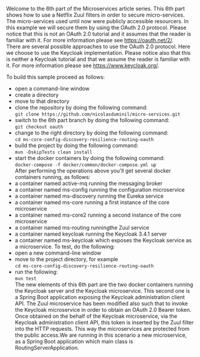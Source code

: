 Welcome to the 6th part of the Microservices article series. This 6th part shows how to use a 
Netflix Zuul filters in order to secure micro-services.  
The micro-services used until now were publicly accessible resourcers. In this example we will secure them by 
using the OAuth 2.0 protocol. Please notice that this is not an OAuth 2.0 tutorial and it assumes that the
reader is familiar with it. For more information please see https://oauth.net/2/.  
There are several possible approaches to use the OAuth 2.0 protocol. Here we choose to use the Keycloak implementation.
Please notice also that this is neither a Keycloak tutorial and that we assume the reader is familiar with it. For
more information please see https://www.keycloak.org/.  

To build this sample proceed as follows:
  - open a command-line window
  - create a directory
  - move to that directory
  - clone the repository by doing the following command:  
      ```git clone https://github.com/nicolasduminil/micro-services.git```
  - switch to the 6th part branch by doing the following command:  
      ``` git checkout oauth ```
  - change to the right directory by doing the following command:  
      ```cd ms-core-config-discovery-resilience-routing-oauth ```
  - build the project by doing the following command:  
      ```mvn -DskipTests clean install```
  - start the docker containers by doing the following command:  
      ```docker-compose -f docker/common/docker-compose.yml up```  
After performing the operations above you'll get several docker containers running, as follows:
  - a container named active-mq running the messaging broker
  - a container named ms-config running the configuration microservice
  - a container named ms-discovery running the Eureka service
  - a container named ms-core running a first instance of the core microservice
  - a container named ms-core2 running a second instance of the core microservice
  - a container named ms-routing runningthe Zuul service
  - a container named keycloak running the Keycloak 3.4.1 server
  - a container named ms-keycloak which exposes the Keycloak service as a microservice.
To test, do the following:
  - open a new command-line window
  - move to the project directory, for example  
  ```cd ms-core-config-discovery-resilience-routing-oauth```
  - run the following:  
    ```mvn test ```  
The new elements of this 6th part are the two docker containers running the Keycloak server and
the Keycloak microservice. This second one is a Spring Boot application exposing the Keycloak administration client API.
The Zuul microservice has been modified also such that to invoke the Keycloak microservice in order to
obtain an OAuth 2.0 Bearer token. Once obtained on the behalf of the Keycloak microservice, via the Keycloak
administration client API, this token is inserted by the Zuul filter into the HTTP requests. This way the microservices are protected from the public access.We are running in this scenario a new microservice, as a Spring Boot application which main class is RoutingServerApplication.

